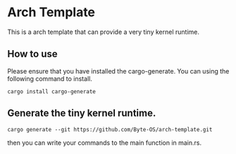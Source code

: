 # Arch Template

This is a arch template that can provide a very tiny kernel runtime.

## How to use

Please ensure that you have installed the cargo-generate. You can using the following command to install.

```shell
cargo install cargo-generate
```

## Generate the tiny kernel runtime.

```shell
cargo generate --git https://github.com/Byte-OS/arch-template.git
```

then you can write your commands to the main function in main.rs.